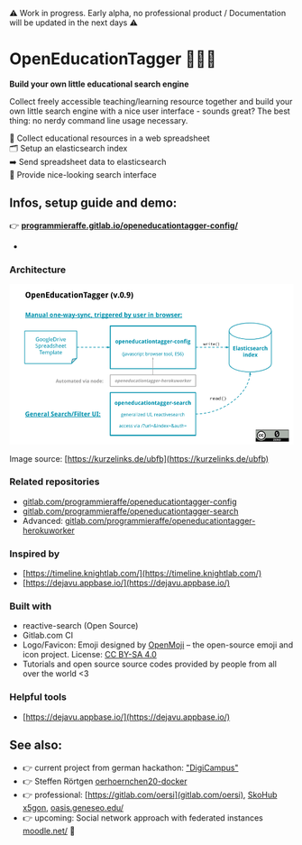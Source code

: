 
⚠️ Work in progress. Early alpha, no professional product / Documentation will be updated in the next days ⚠️ 


# OpenEducationTagger 👩‍💻🔎

**Build your own little educational search engine**

Collect freely accessible teaching/learning resource together and build your own little search engine with a nice user interface - sounds great? The best thing: no nerdy command line usage necessary.

📝 Collect educational resources in a web spreadsheet<br>
🗂 Setup an elasticsearch index<br>
➡️ Send spreadsheet data to elasticsearch<br>
🔎 Provide nice-looking search interface

## Infos, setup guide and demo:


👉 **[programmieraffe.gitlab.io/openeducationtagger-config/](https://programmieraffe.gitlab.io/openeducationtagger-config/)**

-

### Architecture

![oet infrastructure](infrastructure.png)

Image source: [https://kurzelinks.de/ubfb](https://kurzelinks.de/ubfb)

### Related repositories

- [gitlab.com/programmieraffe/openeducationtagger-config](https://gitlab.com/programmieraffe/openeducationtagger-config)
- [gitlab.com/programmieraffe/openeducationtagger-search](https://gitlab.com/programmieraffe/openeducationtagger-search)
- Advanced: [gitlab.com/programmieraffe/openeducationtagger-herokuworker](https://gitlab.com/programmieraffe/openeducationtagger-herokuworker)

### Inspired by

- [https://timeline.knightlab.com/](https://timeline.knightlab.com/)
- [https://dejavu.appbase.io/](https://dejavu.appbase.io/)

### Built with

- reactive-search (Open Source)
- Gitlab.com CI
- Logo/Favicon: Emoji designed by [OpenMoji](https://openmoji.org/) – the open-source emoji and icon project. License: [CC BY-SA 4.0](https://creativecommons.org/licenses/by-sa/4.0/#)
- Tutorials and open source source codes provided by people from all over the world <3

### Helpful tools

- [https://dejavu.appbase.io/](https://dejavu.appbase.io/)

## See also:

- 👉 current project from german hackathon: ["DigiCampus"](https://twitter.com/FloRa_Education/status/1242056840671879168)
- 👉 Steffen Rörtgen [oerhoernchen20-docker](https://github.com/sroertgen/oerhoernchen20_docker/tree/master/docker_hoernchen)
- 👉 professional: [https://gitlab.com/oersi](gitlab.com/oersi), [SkoHub](https://skohub.io/) [x5gon](https://www.x5gon.org/), [oasis.geneseo.edu/](https://oasis.geneseo.edu/)
- 👉 upcoming: Social network approach with federated instances  [moodle.net/](https://moodle.net/) 💛